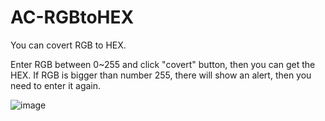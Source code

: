 # AC-RGBtoHEX
You can covert RGB to HEX.

Enter RGB between 0~255 and click "covert" button, then you can get the HEX. 
If RGB is bigger than number 255, there will show an alert, then you need to enter it again.

![image](https://user-images.githubusercontent.com/107454420/218921048-dad86183-19de-4b0c-9e23-f0fd0c56c8fe.png)
